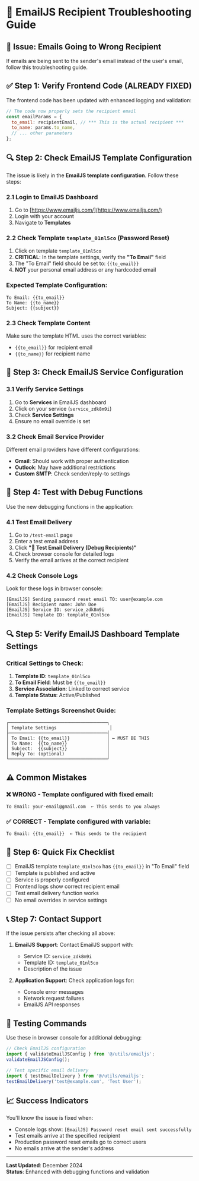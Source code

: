 # 📧 EmailJS Recipient Troubleshooting Guide

## 🚨 Issue: Emails Going to Wrong Recipient

If emails are being sent to the sender's email instead of the user's email, follow this troubleshooting guide.

## ✅ Step 1: Verify Frontend Code (ALREADY FIXED)

The frontend code has been updated with enhanced logging and validation:

```javascript
// The code now properly sets the recipient email
const emailParams = {
  to_email: recipientEmail, // *** This is the actual recipient ***
  to_name: params.to_name,
  // ... other parameters
};
```

## 🔍 Step 2: Check EmailJS Template Configuration

The issue is likely in the **EmailJS template configuration**. Follow these steps:

### 2.1 Login to EmailJS Dashboard
1. Go to [https://www.emailjs.com/](https://www.emailjs.com/)
2. Login with your account
3. Navigate to **Templates**

### 2.2 Check Template `template_01nl5co` (Password Reset)
1. Click on template `template_01nl5co`
2. **CRITICAL**: In the template settings, verify the **"To Email"** field
3. The "To Email" field should be set to: `{{to_email}}`
4. **NOT** your personal email address or any hardcoded email

### Expected Template Configuration:
```
To Email: {{to_email}}
To Name: {{to_name}}
Subject: {{subject}}
```

### 2.3 Check Template Content
Make sure the template HTML uses the correct variables:
- `{{to_email}}` for recipient email
- `{{to_name}}` for recipient name

## 🔧 Step 3: Check EmailJS Service Configuration

### 3.1 Verify Service Settings
1. Go to **Services** in EmailJS dashboard
2. Click on your service (`service_zdk8m9i`)
3. Check **Service Settings**
4. Ensure no email override is set

### 3.2 Check Email Service Provider
Different email providers have different configurations:
- **Gmail**: Should work with proper authentication
- **Outlook**: May have additional restrictions
- **Custom SMTP**: Check sender/reply-to settings

## 🧪 Step 4: Test with Debug Functions

Use the new debugging functions in the application:

### 4.1 Test Email Delivery
1. Go to `/test-email` page
2. Enter a test email address
3. Click **"🎯 Test Email Delivery (Debug Recipients)"**
4. Check browser console for detailed logs
5. Verify the email arrives at the correct recipient

### 4.2 Check Console Logs
Look for these logs in browser console:
```
[EmailJS] Sending password reset email TO: user@example.com
[EmailJS] Recipient name: John Doe
[EmailJS] Service ID: service_zdk8m9i
[EmailJS] Template ID: template_01nl5co
```

## 🔍 Step 5: Verify EmailJS Dashboard Template Settings

### Critical Settings to Check:

1. **Template ID**: `template_01nl5co`
2. **To Email Field**: Must be `{{to_email}}`
3. **Service Association**: Linked to correct service
4. **Template Status**: Active/Published

### Template Settings Screenshot Guide:
```
┌─────────────────────────────────────┐
│ Template Settings                    │
├─────────────────────────────────────┤
│ To Email: {{to_email}}              │ ← MUST BE THIS
│ To Name:  {{to_name}}               │
│ Subject:  {{subject}}               │
│ Reply To: (optional)                │
└─────────────────────────────────────┘
```

## ⚠️ Common Mistakes

### ❌ WRONG - Template configured with fixed email:
```
To Email: your-email@gmail.com  ← This sends to you always
```

### ✅ CORRECT - Template configured with variable:
```
To Email: {{to_email}}  ← This sends to the recipient
```

## 🚀 Step 6: Quick Fix Checklist

- [ ] EmailJS template `template_01nl5co` has `{{to_email}}` in "To Email" field
- [ ] Template is published and active
- [ ] Service is properly configured
- [ ] Frontend logs show correct recipient email
- [ ] Test email delivery function works
- [ ] No email overrides in service settings

## 📞 Step 7: Contact Support

If the issue persists after checking all above:

1. **EmailJS Support**: Contact EmailJS support with:
   - Service ID: `service_zdk8m9i`
   - Template ID: `template_01nl5co`
   - Description of the issue

2. **Application Support**: Check application logs for:
   - Console error messages
   - Network request failures
   - EmailJS API responses

## 🎯 Testing Commands

Use these in browser console for additional debugging:

```javascript
// Check EmailJS configuration
import { validateEmailJSConfig } from '@/utils/emailjs';
validateEmailJSConfig();

// Test specific email delivery
import { testEmailDelivery } from '@/utils/emailjs';
testEmailDelivery('test@example.com', 'Test User');
```

## 📈 Success Indicators

You'll know the issue is fixed when:
- Console logs show: `[EmailJS] Password reset email sent successfully`
- Test emails arrive at the specified recipient
- Production password reset emails go to correct users
- No emails arrive at the sender's address

---

**Last Updated**: December 2024  
**Status**: Enhanced with debugging functions and validation 